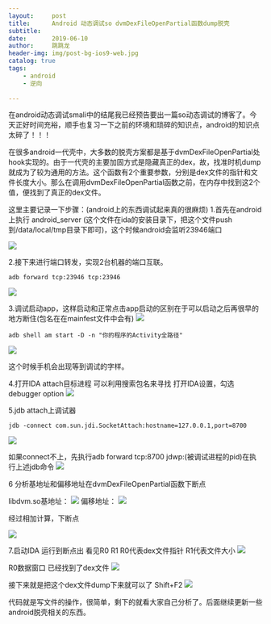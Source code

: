 ```yaml
---
layout:     post
title:      Android 动态调试so dvmDexFileOpenPartial函数dump脱壳
subtitle:   
date:       2019-06-10
author:     跳跳龙
header-img: img/post-bg-ios9-web.jpg
catalog: true
tags:
    - android
    - 逆向
        
---
```



在android动态调试smali中的结尾我已经预告要出一篇so动态调试的博客了。今天正好时间充裕，顺手也复习一下之前的环境和琐碎的知识点，android的知识点太碎了！！！

在很多android一代壳中，大多数的脱壳方案都是基于dvmDexFileOpenPartial处hook实现的。由于一代壳的主要加固方式是隐藏真正的dex，故，找准时机dump就成为了较为通用的方法。这个函数有2个重要参数，分别是dex文件的指针和文件长度大小。那么在调用dvmDexFileOpenPartial函数之前，在内存中找到这2个值，便找到了真正的dex文件。

这里主要记录一下步骤：(android上的东西调试起来真的很麻烦)
1.首先在android上执行 android_server (这个文件在ida的安装目录下，把这个文件push到/data/local/tmp目录下即可)，这个时候android会监听23946端口

![](http://tiaotiaolong.cn-bj.ufileos.com/blog17-01.jpg)

2.接下来进行端口转发，实现2台机器的端口互联。

```
adb forward tcp:23946 tcp:23946
```

![](http://tiaotiaolong.cn-bj.ufileos.com/blog17-02.jpg)

3.调试启动app，这样启动和正常点击app启动的区别在于可以启动之后再很早的地方断住(包名在在mainfest文件中会有)
![](http://tiaotiaolong.cn-bj.ufileos.com/blog17-04.jpg)



```
adb shell am start -D -n "你的程序的Activity全路径"
```
![](http://tiaotiaolong.cn-bj.ufileos.com/blog17-07.jpg)

这个时候手机会出现等到调试的字样。

4.打开IDA attach目标进程 可以利用搜索包名来寻找
打开IDA设置，勾选debugger option
![](http://tiaotiaolong.cn-bj.ufileos.com/blog17-03.jpg)




5.jdb attach上调试器



```
jdb -connect com.sun.jdi.SocketAttach:hostname=127.0.0.1,port=8700

```
![](http://tiaotiaolong.cn-bj.ufileos.com/blog17-05.jpg)



如果connect不上，先执行adb forward tcp:8700 jdwp:(被调试进程的pid)在执行上述jdb命令
![](http://tiaotiaolong.cn-bj.ufileos.com/blog17-06.jpg)



6 分析基地址和偏移地址在dvmDexFileOpenPartial函数下断点

libdvm.so基地址：
![](http://tiaotiaolong.cn-bj.ufileos.com/blog17-08.jpg)
偏移地址：
![](http://tiaotiaolong.cn-bj.ufileos.com/blog17-09.jpg)

经过相加计算，下断点

![](http://tiaotiaolong.cn-bj.ufileos.com/blog17-10.jpg)

7.启动IDA 运行到断点出 看见R0 R1 R0代表dex文件指针 R1代表文件大小
![](http://tiaotiaolong.cn-bj.ufileos.com/blog17-11.jpg)

R0数据窗口 已经找到了dex文件
![](http://tiaotiaolong.cn-bj.ufileos.com/blog17-12.jpg)

接下来就是把这个dex文件dump下来就可以了
Shift+F2 
![](http://tiaotiaolong.cn-bj.ufileos.com/blog17-13.jpg)

代码就是写文件的操作，很简单，剩下的就看大家自己分析了。后面继续更新一些android脱壳相关的东西。



